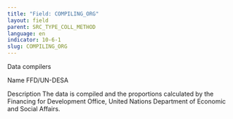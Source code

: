 ```yaml
---
title: "Field: COMPILING_ORG"
layout: field
parent: SRC_TYPE_COLL_METHOD
language: en
indicator: 10-6-1
slug: COMPILING_ORG
---
```

Data compilers

Name
FFD/UN-DESA

Description
The data is compiled and the proportions calculated by the Financing for Development Office, United Nations Department of Economic and Social Affairs.